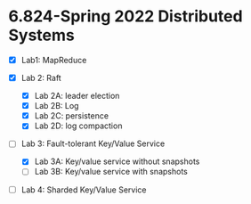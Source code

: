 # 6.824-Spring 2022 Distributed Systems

- [x] Lab1: MapReduce
- [x] Lab 2: Raft

    - [x] Lab 2A: leader election
    - [x] Lab 2B: Log
    - [x] Lab 2C: persistence
    - [x] Lab 2D: log compaction
- [ ] Lab 3: Fault-tolerant Key/Value Service
  
  - [x] Lab 3A: Key/value service without snapshots
  - [ ] Lab 3B: Key/value service with snapshots
- [ ] Lab 4: Sharded Key/Value Service



